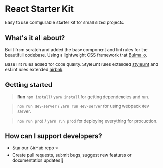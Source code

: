 # React Starter Kit
Easy to use configurable starter kit for small sized projects.

## What's it all about?
Built from scratch and added the base component and lint rules for the beautifull codebase. Using a lightweight CSS framework that [Bulma.io](https://github.com/jgthms/bulma). 

Base lint rules added for code quality. StyleLint rules extended [styleLint](https://stylelint.io/) and esLint rules extended [airbnb](https://github.com/airbnb/javascript).


## Getting started

>**Run** `npm install`/ `yarn install` for getting dependencies and run.

>`npm run dev-server` / `yarn run dev-server` for using webpack dev server.

>`npm run prod` / `yarn run prod` for deploying everything for production.

## How can I support developers?
- Star our GitHub repo ⭐️
- Create pull requests, submit bugs, suggest new features or documentation updates 🔧